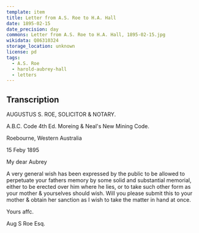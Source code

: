 ```yaml
---
template: item
title: Letter from A.S. Roe to H.A. Hall
date: 1895-02-15
date_precision: day
commons: Letter from A.S. Roe to H.A. Hall, 1895-02-15.jpg
wikidata: Q86310324
storage_location: unknown
license: pd
tags:
  - A.S. Roe
  - harold-aubrey-hall
  - letters
---
```


## Transcription

AUGUSTUS S. ROE,
SOLICITOR & NOTARY.

A.B.C. Code 4th Ed.
Moreing & Neal's New Mining Code.

Roebourne,
Western Australia

15 Feby 1895

My dear Aubrey

A very general wish has been expressed by the public to be allowed to perpetuate your fathers memory by some solid and substantial memorial, either to be erected over him where he lies, or to take such other form as your mother & yourselves should wish. Will you please submit this to your mother & obtain her sanction as I wish to take the matter in hand at once.

Yours affc.

Aug S Roe Esq.
